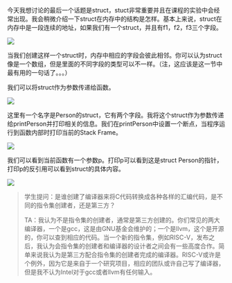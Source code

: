 今天我想讨论的最后一个话题是struct，stuct非常重要并且在课程的实验中会经常出现。我会稍微介绍一下struct在内存中的结构是怎样。基本上来说，struct在内存中是一段连续的地址，如果我们有一个struct，并且有f1，f2，f3三个字段。

[![](https://github.com/huihongxiao/MIT6.S081/raw/master/.gitbook/assets/image%20(761).png)](https://github.com/huihongxiao/MIT6.S081/blob/master/.gitbook/assets/image%20\(761\).png)

当我们创建这样一个struct时，内存中相应的字段会彼此相邻。你可以认为struct像是一个数组，但是里面的不同字段的类型可以不一样。（注，这应该是这一节中最有用的一句话了。。。）

我们可以将struct作为参数传递给函数。

[![](https://github.com/huihongxiao/MIT6.S081/raw/master/.gitbook/assets/image%20(723).png)](https://github.com/huihongxiao/MIT6.S081/blob/master/.gitbook/assets/image%20\(723\).png)

这里有一个名字是Person的struct，它有两个字段。我将这个struct作为参数传递给printPerson并打印相关的信息。我们在printPerson中设置一个断点，当程序运行到函数内部时打印当前的Stack Frame。

[![](https://github.com/huihongxiao/MIT6.S081/raw/master/.gitbook/assets/image%20(673).png)](https://github.com/huihongxiao/MIT6.S081/blob/master/.gitbook/assets/image%20\(673\).png)

我们可以看到当前函数有一个参数p。打印p可以看到这是struct Person的指针，打印p的反引用可以看到struct的具体内容。

[![](https://github.com/huihongxiao/MIT6.S081/raw/master/.gitbook/assets/image%20(651).png)](https://github.com/huihongxiao/MIT6.S081/blob/master/.gitbook/assets/image%20\(651\).png)

> 学生提问：是谁创建了编译器来将C代码转换成各种各样的汇编代码，是不同的指令集创建者，还是第三方？
> 
> TA：我认为不是指令集的创建者，通常是第三方创建的。你们常见的两大编译器，一个是gcc，这是由GNU基金会维护的；一个是llvm，这个是开源的，你可以查到相应的代码。当一个新的指令集，例如RISC-V，发布之后，我认为会指令集的创建者和编译器的设计者之间会有一些高度合作。简单来说我认为是第三方配合指令集的创建者完成的编译器。RISC-V或许是个例外，因为它是来自于一个研究项目，相应的团队或许自己写了编译器，但是我不认为Intel对于gcc或者llvm有任何输入。